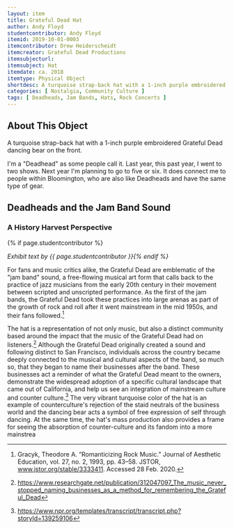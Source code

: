 ```yaml
---
layout: item
title: Grateful Dead Hat
author: Andy Floyd
studentcontributor: Andy Floyd
itemid: 2019-10-01-0003
itemcontributor: Drew Heiderscheidt
itemcreator: Grateful Dead Productions
itemsubjecturl: 
itemsubject: Hat
itemdate: ca. 2018
itemtype: Physical Object
shortdesc: A turquoise strap-back hat with a 1-inch purple embroidered Grateful Dead dancing bear on the front.
categories: [ Nostalgia, Community Culture ]
tags: [ Deadheads, Jam Bands, Hats, Rock Concerts ]
---
```


## About This Object

A turquoise strap-back hat with a 1-inch purple embroidered Grateful Dead dancing bear on the front.

<p class=blockquote style=’font-size:115%;’>I'm a "Deadhead" as some people call it. Last year, this past year, I went to two shows. Next year I'm planning to go to five or six. It does connect me to people within Bloomington, who are also like Deadheads and have the same type of gear.</p>

## Deadheads and the Jam Band Sound
### A History Harvest Perspective
{% if page.studentcontributor %}

*Exhibit text by {{ page.studentcontributor }}{% endif %}*

For fans and music critics alike, the Grateful Dead are emblematic of the "jam band" sound, a free-flowing musical art form that calls back to the practice of jazz musicians from the early 20th century in their movement between scripted and unscripted performance. As the first of the jam bands, the Grateful Dead took these practices into large arenas as part of the growth of rock and roll after it went mainstream in the mid 1950s, and their fans followed.[^1]

The hat is a representation of not only music, but also a distinct community based around the impact that the music of the Grateful Dead had on listeners.[^2] Although the Grateful Dead originally created a sound and following distinct to San Francisco, individuals across the country became deeply connected to the musical and cultural aspects of the band, so much so, that they began to name their businesses after the band. These businesses act a reminder of what the Grateful Dead meant to the owners, demonstrate the widespread adoption of a specific cultural landscape that came out of California, and help us see an integration of mainstream culture and counter culture.[^3] The very vibrant turquoise color of the hat is an example of counterculture's rejection of the staid neutrals of the business world and the dancing bear acts a symbol of free expression of self through dancing. At the same time, the hat's mass production also provides a frame for seeing the absorption of counter-culture and its fandom into a more mainstrea

[^1]: Gracyk, Theodore A. “Romanticizing Rock Music.” Journal of Aesthetic Education, vol. 27, no. 2, 1993, pp. 43–58. JSTOR, www.jstor.org/stable/3333411. Accessed 28 Feb. 2020.
[^2]: https://www.researchgate.net/publication/312047097_The_music_never_stopped_naming_businesses_as_a_method_for_remembering_the_Grateful_Dead
[^3]: https://www.npr.org/templates/transcript/transcript.php?storyId=139259106
